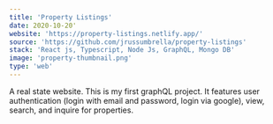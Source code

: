 ```yaml
---
title: 'Property Listings'
date: 2020-10-20'
website: 'https://property-listings.netlify.app/'
source: 'https://github.com/jrussumbrella/property-listings'
stack: 'React js, Typescript, Node Js, GraphQL, Mongo DB'
image: 'property-thumbnail.png'
type: 'web'
---
```


A real state website. This is my first graphQL project. It features user authentication (login with email and password, login via google), view, search, and inquire for properties.
